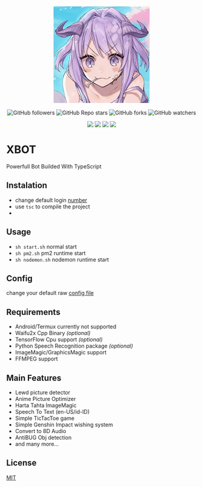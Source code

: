 <p align="center">
	<img src="./raw/main.jpg" width="256" height="256"/>
</p>

<p align="center">
	<img alt="GitHub followers" src="https://img.shields.io/github/followers/ItzNgga?style=flat-square">
	<img alt="GitHub Repo stars" src="https://img.shields.io/github/stars/ItzNgga/xbot?style=flat-square">
	<img alt="GitHub forks" src="https://img.shields.io/github/forks/ItzNgga/xbot?style=flat-square">
	<img alt="GitHub watchers" src="https://img.shields.io/github/watchers/ItzNgga/xbot?style=flat-square">
</p>

<p align="center">
	<a href="https://api.whatsapp.com/send/?phone=6281297980063"><img src="https://img.shields.io/badge/WhatsApp-25D366?style=for-the-badge&logo=whatsapp&logoColor=white"/></a>
	<a href="https://inbox.google.com/mail/?view=cm&fs=1&to=rangganak094@gmail.com"><img src="https://img.shields.io/badge/Gmail-D14836?style=for-the-badge&logo=gmail&logoColor=white"/></a>
	<a href="https://www.linkedin.com/in/rangga-septian-hendiansyah-98029420a/"><img src="https://img.shields.io/badge/linkedin-%230077B5.svg?&style=for-the-badge&logo=linkedin&logoColor=white"/></a>
	<a href="https://www.instagram.com/itzngga/"><img src = "https://img.shields.io/badge/instagram-%23E4405F.svg?&style=for-the-badge&logo=instagram&logoColor=white"></a>
</p>

# XBOT
Powerfull Bot Builded With TypeScript

## Instalation
- change default login [number](https://github.com/ItzNgga/xbot/blob/master/index.ts#L491)
- use `tsc` to compile the project
- 
## Usage
- `sh start.sh` normal start
- `sh pm2.sh` pm2 runtime start
- `sh nodemon.sh` nodemon runtime start

## Config
change your default raw [config file](https://github.com/ItzNgga/xbot/blob/master/json/raw/config.json)

## Requirements
- Android/Termux currently not supported
- Waifu2x Cpp Binary *(optional)*
- TensorFlow Cpu support *(optional)*
- Python Speech Recognition package *(optional)*
- ImageMagic/GraphicsMagic support
- FFMPEG support
## Main Features
- Lewd picture detector
- Anime Picture Optimizer
- Harta Tahta ImageMagic
- Speech To Text (en-US/id-ID)
- Simple TicTacToe game
- Simple Genshin Impact wishing system
- Convert to 8D Audio
- AntiBUG Obj detection
- and many more...

## License
[MIT](https://github.com/ItzNgga/xbot/blob/master/LICENSE)